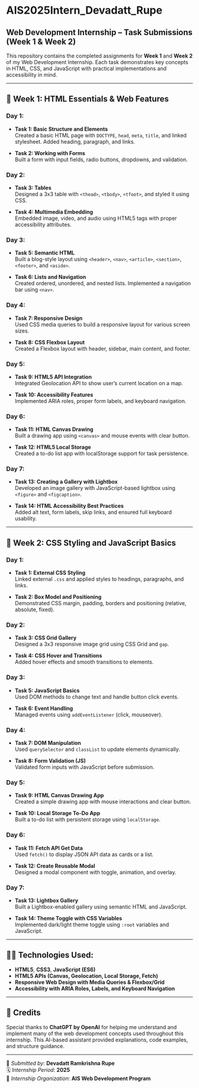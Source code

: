 # AIS2025Intern_Devadatt_Rupe

## Web Development Internship – Task Submissions (Week 1 & Week 2)

This repository contains the completed assignments for **Week 1** and **Week 2** of my Web Development Internship. Each task demonstrates key concepts in HTML, CSS, and JavaScript with practical implementations and accessibility in mind.

---

## 📅 Week 1: HTML Essentials & Web Features

### Day 1:
- **Task 1: Basic Structure and Elements**  
  Created a basic HTML page with `DOCTYPE`, `head`, `meta`, `title`, and linked stylesheet. Added heading, paragraph, and links.

- **Task 2: Working with Forms**  
  Built a form with input fields, radio buttons, dropdowns, and validation.

### Day 2:
- **Task 3: Tables**  
  Designed a 3x3 table with `<thead>`, `<tbody>`, `<tfoot>`, and styled it using CSS.

- **Task 4: Multimedia Embedding**  
  Embedded image, video, and audio using HTML5 tags with proper accessibility attributes.

### Day 3:
- **Task 5: Semantic HTML**  
  Built a blog-style layout using `<header>`, `<nav>`, `<article>`, `<section>`, `<footer>`, and `<aside>`.

- **Task 6: Lists and Navigation**  
  Created ordered, unordered, and nested lists. Implemented a navigation bar using `<nav>`.

### Day 4:
- **Task 7: Responsive Design**  
  Used CSS media queries to build a responsive layout for various screen sizes.

- **Task 8: CSS Flexbox Layout**  
  Created a Flexbox layout with header, sidebar, main content, and footer.

### Day 5:
- **Task 9: HTML5 API Integration**  
  Integrated Geolocation API to show user’s current location on a map.

- **Task 10: Accessibility Features**  
  Implemented ARIA roles, proper form labels, and keyboard navigation.

### Day 6:
- **Task 11: HTML Canvas Drawing**  
  Built a drawing app using `<canvas>` and mouse events with clear button.

- **Task 12: HTML5 Local Storage**  
  Created a to-do list app with localStorage support for task persistence.

### Day 7:
- **Task 13: Creating a Gallery with Lightbox**  
  Developed an image gallery with JavaScript-based lightbox using `<figure>` and `<figcaption>`.

- **Task 14: HTML Accessibility Best Practices**  
  Added alt text, form labels, skip links, and ensured full keyboard usability.

---

## 🎨 Week 2: CSS Styling and JavaScript Basics

### Day 1:
- **Task 1: External CSS Styling**  
  Linked external `.css` and applied styles to headings, paragraphs, and links.

- **Task 2: Box Model and Positioning**  
  Demonstrated CSS margin, padding, borders and positioning (relative, absolute, fixed).

### Day 2:
- **Task 3: CSS Grid Gallery**  
  Designed a 3x3 responsive image grid using CSS Grid and `gap`.

- **Task 4: CSS Hover and Transitions**  
  Added hover effects and smooth transitions to elements.

### Day 3:
- **Task 5: JavaScript Basics**  
  Used DOM methods to change text and handle button click events.

- **Task 6: Event Handling**  
  Managed events using `addEventListener` (click, mouseover).

### Day 4:
- **Task 7: DOM Manipulation**  
  Used `querySelector` and `classList` to update elements dynamically.

- **Task 8: Form Validation (JS)**  
  Validated form inputs with JavaScript before submission.

### Day 5:
- **Task 9: HTML Canvas Drawing App**  
  Created a simple drawing app with mouse interactions and clear button.

- **Task 10: Local Storage To-Do App**  
  Built a to-do list with persistent storage using `localStorage`.

### Day 6:
- **Task 11: Fetch API Get Data**  
  Used `fetch()` to display JSON API data as cards or a list.

- **Task 12: Create Reusable Modal**  
  Designed a modal component with toggle, animation, and overlay.

### Day 7:
- **Task 13: Lightbox Gallery**  
  Built a Lightbox-enabled gallery using semantic HTML and JavaScript.

- **Task 14: Theme Toggle with CSS Variables**  
  Implemented dark/light theme toggle using `:root` variables and JavaScript.

---

## 👨‍💻 Technologies Used:
- **HTML5**, **CSS3**, **JavaScript (ES6)**  
- **HTML5 APIs (Canvas, Geolocation, Local Storage, Fetch)**  
- **Responsive Web Design with Media Queries & Flexbox/Grid**  
- **Accessibility with ARIA Roles, Labels, and Keyboard Navigation**

---

## 🙏 Credits

Special thanks to **ChatGPT by OpenAI** for helping me understand and implement many of the web development concepts used throughout this internship. This AI-based assistant provided explanations, code examples, and structure guidance.

---

📌 _Submitted by_: **Devadatt Ramkrishna Rupe**  
🗓️ _Internship Period_: **2025**  
🏢 _Internship Organization_: **AIS Web Development Program**

